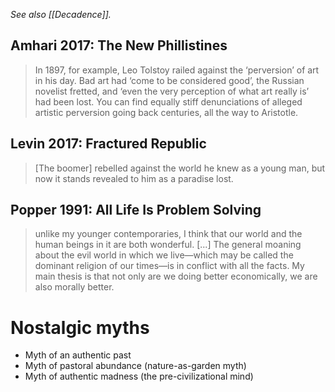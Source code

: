 _See also [[Decadence]]._

## Amhari 2017: The New Phillistines

> In 1897, for example, Leo Tolstoy railed against the ‘perversion’ of art in his day. Bad art had ‘come to be considered good’, the Russian novelist fretted, and ‘even the very perception of what art really is’ had been lost. You can find equally stiff denunciations of alleged artistic perversion going back centuries, all the way to Aristotle.

## Levin 2017: Fractured Republic

> [The boomer] rebelled against the world he knew as a young man, but now it stands revealed to him as a paradise lost.

## Popper 1991: All Life Is Problem Solving

> unlike my younger contemporaries, I think that our world and the human beings in it are both wonderful. [...] The general moaning about the evil world in which we live—which may be called the dominant religion of our times—is in conflict with all the facts. My main thesis is that not only are we doing better economically, we are also morally better.

# Nostalgic myths

* Myth of an authentic past
* Myth of pastoral abundance (nature-as-garden myth)
* Myth of authentic madness (the pre-civilizational mind)